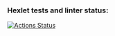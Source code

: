 ### Hexlet tests and linter status:
[![Actions Status](https://github.com/BuyanauskasAA/layout-designer-project-lvl1/actions/workflows/hexlet-check.yml/badge.svg)](https://github.com/BuyanauskasAA/layout-designer-project-lvl1/actions)